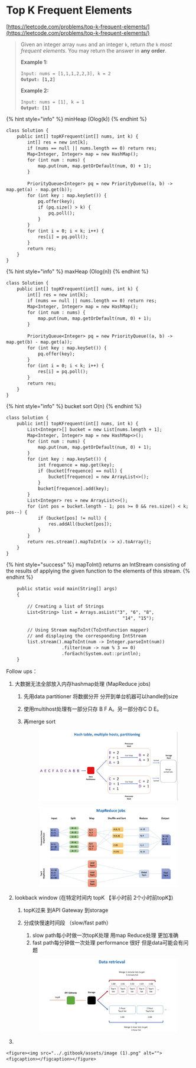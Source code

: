 # Top K Frequent Elements

[https://leetcode.com/problems/top-k-frequent-elements/](https://leetcode.com/problems/top-k-frequent-elements/)

> Given an integer array `nums` and an integer `k`, return _the_ `k` _most frequent elements_. You may return the answer in **any order**.
>
> &#x20;
>
> **Example 1:**
>
> <pre><code>Input: nums = [1,1,1,2,2,3], k = 2
> <strong>Output: [1,2]</strong></code></pre>
>
> **Example 2:**
>
> <pre><code>Input: nums = [1], k = 1
> <strong>Output: [1]</strong></code></pre>

{% hint style="info" %}
minHeap  (Olog(k))
{% endhint %}

```
class Solution {
    public int[] topKFrequent(int[] nums, int k) {
        int[] res = new int[k];
        if (nums == null || nums.length == 0) return res;
        Map<Integer, Integer> map = new HashMap();
        for (int num : nums) {
            map.put(num, map.getOrDefault(num, 0) + 1);
        }
        
        PriorityQueue<Integer> pq = new PriorityQueue((a, b) -> map.get(a) - map.get(b));  
        for (int key : map.keySet()) {
            pq.offer(key);
            if (pq.size() > k) {
                pq.poll();
            }
        }
        for (int i = 0; i < k; i++) {
            res[i] = pq.poll();
        }
        return res;
    }
}
```

{% hint style="info" %}
maxHeap (Olog(n))
{% endhint %}

```
class Solution {
    public int[] topKFrequent(int[] nums, int k) {
        int[] res = new int[k];
        if (nums == null || nums.length == 0) return res;
        Map<Integer, Integer> map = new HashMap();
        for (int num : nums) {
            map.put(num, map.getOrDefault(num, 0) + 1);
        }
        
        PriorityQueue<Integer> pq = new PriorityQueue((a, b) -> map.get(b) - map.get(a));  
        for (int key : map.keySet()) {
            pq.offer(key);
        }
        for (int i = 0; i < k; i++) {
            res[i] = pq.poll();
        }
        return res;
    }
}
```

{% hint style="info" %}
bucket sort   O(n)
{% endhint %}

```
class Solution {
    public int[] topKFrequent(int[] nums, int k) {
        List<Integer>[] bucket = new List[nums.length + 1];
        Map<Integer, Integer> map = new HashMap<>();
        for (int num : nums) {
            map.put(num, map.getOrDefault(num, 0) + 1);
        }
        for (int key : map.keySet()) {
            int frequence = map.get(key);
            if (bucket[frequence] == null) {
                bucket[frequence] = new ArrayList<>();
            }
            bucket[frequence].add(key);
        }
        List<Integer> res = new ArrayList<>();
        for (int pos = bucket.length - 1; pos >= 0 && res.size() < k; pos--) {
            if (bucket[pos] != null) {
                res.addAll(bucket[pos]);
            }
        }
        return res.stream().mapToInt(x -> x).toArray();
    }
}
```

{% hint style="success" %}
mapToInt()  returns an IntStream consisting of the results of applying the given function to the elements of this stream.
{% endhint %}

```
    public static void main(String[] args)
    {
  
        // Creating a list of Strings
        List<String> list = Arrays.asList("3", "6", "8", 
                                            "14", "15");
  
        // Using Stream mapToInt(ToIntFunction mapper)
        // and displaying the corresponding IntStream
        list.stream().mapToInt(num -> Integer.parseInt(num))
                     .filter(num -> num % 3 == 0)
                     .forEach(System.out::println);
    }
```

Follow ups：

1. 大数据无法全部放入内存hashmap处理 (MapReduce jobs)
   1. 先用data partitioner 将数据分开 分开到单台机器可以handle的size
   2. 使用multihost处理有一部分只存 B F A。另一部分存C D E。
   3.  再merge sort



       <figure><img src="../.gitbook/assets/image (2).png" alt=""><figcaption></figcaption></figure>

       <figure><img src="../.gitbook/assets/image (1) (1).png" alt=""><figcaption></figcaption></figure>
2. lookback window (在特定时间内 topK    【半小时前 2个小时前topK】)
   1. topK过来 到API Gateway 到storage&#x20;
   2.  分成快慢速时间段  （slow/fast path）

       1. slow path每小时做一次topK处理 用map Reduce处理 更加准确
       2. fast path每分钟做一次处理 performance 很好 但是data可能会有问题

       <figure><img src="../.gitbook/assets/image (6).png" alt=""><figcaption></figcaption></figure>
3.

    <figure><img src="../.gitbook/assets/image (1).png" alt=""><figcaption></figcaption></figure>
